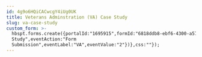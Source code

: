```yaml
---
id: 4g9o6HQiCACwcgY4iUg0UK
title: Veterans Adminstration (VA) Case Study
slug: va-case-study
custom_form: >-
  hbspt.forms.create({portalId:"1695915",formId:"6818ddb8-ebf6-4300-a574-bb39fa636193",target:"#hsFormContainer",onFormSubmit:function(e){window.dataLayer=window.dataLayer||[],window.dataLayer.push({event:"GAEvent",eventCategory:"Case
  Study",eventAction:"Form
  Submission",eventLabel:"VA",eventValue:"2"})},css:""});
---
```


  